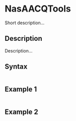 # NasAACQTools

Short description...

## Description

Description...

## Syntax

```powershell

```

## Example 1

```powershell

```

## Example 2

```powershell

```
